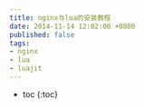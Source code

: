 ```yaml
---
title: nginx与lua的安装教程
date: 2014-11-14 12:02:00 +0800
published: false
tags:
- nginx
- lua
- luajit
---
```


* toc
{:toc}



